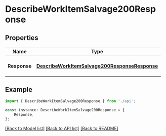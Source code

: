 # DescribeWorkItemSalvage200Response


## Properties

Name | Type | Description | Notes
------------ | ------------- | ------------- | -------------
**Response** | [**DescribeWorkItemSalvage200ResponseResponse**](DescribeWorkItemSalvage200ResponseResponse.md) |  | [optional] [default to undefined]

## Example

```typescript
import { DescribeWorkItemSalvage200Response } from './api';

const instance: DescribeWorkItemSalvage200Response = {
    Response,
};
```

[[Back to Model list]](../README.md#documentation-for-models) [[Back to API list]](../README.md#documentation-for-api-endpoints) [[Back to README]](../README.md)

